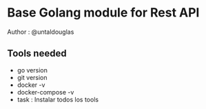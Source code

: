 Base Golang module for Rest API
===========================================
Author : @untaldouglas

## Tools needed
* go version
* git version
* docker -v
* docker-compose -v
* task : Instalar todos los tools 


